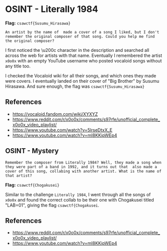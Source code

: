 # OSINT -  Literally 1984

**Flag:** `csawctf{Susumu_Hirasawa}`

```
An artist by the name of ‌ made a cover of a song I liked, but I don't remember the original composer of that song. Could you help me find the original composer?
```

I first noticed the \u200c character in the description and searched all across the web for artists with that name. Eventually I remembered the artist `x0o0x` with an empty YouTube username who posted vocaloid songs without any title too.

I checked the Vocaloid wiki for all their songs, and which ones they made were covers. I eventually landed on their cover of "Big Brother" by Susumu Hirasawa. And sure enough, the flag was `csawctf{Susumu_Hirasawa}`

## References

- https://vocaloid.fandom.com/wiki/XYXYZ
- https://www.reddit.com/r/x0o0x/comments/s97rfe/unofficial_complete_x0o0x_video_playlist/
- https://www.youtube.com/watch?v=5lrseDtxX_E
- https://www.youtube.com/watch?v=mI8KKipWEp4

## OSINT - Mystery

```
Remember the composer from Literally 1984? Well, they made a song when they were part of a band in 1992, and it turns out that ‌ also made a cover of this song, collabing with another artist. What is the name of that artist?
```

**Flag:** `csawctf{Chogakusei}`

Similar to the challenge `Literally 1984`, I went through all the songs of `x0o0x` and found the correct collab to be their one with Chogakusei titled "LAB=01", giving the flag `csawctf{Chogakusei`.

## References

- https://www.reddit.com/r/x0o0x/comments/s97rfe/unofficial_complete_x0o0x_video_playlist/
- https://www.youtube.com/watch?v=mI8KKipWEp4

